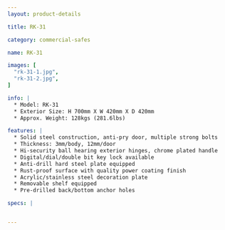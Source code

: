 ```yaml
---
layout: product-details

title: RK-31

category: commercial-safes

name: RK-31

images: [
  "rk-31-1.jpg",
  "rk-31-2.jpg",
]

info: |
  * Model: RK-31
  * Exterior Size: H 700mm X W 420mm X D 420mm
  * Approx. Weight: 128kgs (281.6lbs)

features: |
  * Solid steel construction, anti-pry door, multiple strong bolts
  * Thickness: 3mm/body, 12mm/door
  * Hi-security ball hearing exterior hinges, chrome plated handle
  * Digital/dial/double bit key lock available
  * Anti-drill hard steel plate equipped
  * Rust-proof surface with quality power coating finish
  * Acrylic/stainless steel decoration plate
  * Removable shelf equipped
  * Pre-drilled back/bottom anchor holes

specs: |


---
```




